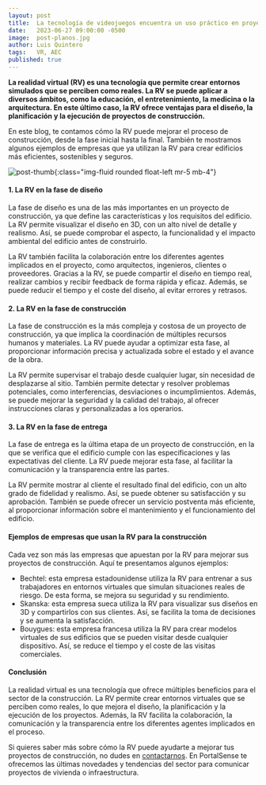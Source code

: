 ```yaml
---
layout: post
title:  La tecnología de videojuegos encuentra un uso práctico en proyectos de construcción
date:   2023-06-27 09:00:00 -0500
image:  post-planos.jpg
author: Luis Quintero
tags:   VR, AEC
published: true
---
```


**La realidad virtual (RV) es una tecnología que permite crear entornos simulados que se perciben como reales. La RV se puede aplicar a diversos ámbitos, como la educación, el entretenimiento, la medicina o la arquitectura. En este último caso, la RV ofrece ventajas para el diseño, la planificación y la ejecución de proyectos de construcción.**

En este blog, te contamos cómo la RV puede mejorar el proceso de construcción, desde la fase inicial hasta la final. También te mostramos algunos ejemplos de empresas que ya utilizan la RV para crear edificios más eficientes, sostenibles y seguros.


![post-thumb]({{site.baseurl}}/assets/images/blog/post-planos.jpg){:class="img-fluid rounded float-left mr-5 mb-4"}


#### 1. La RV en la fase de diseño

La fase de diseño es una de las más importantes en un proyecto de construcción, ya que define las características y los requisitos del edificio. La RV permite visualizar el diseño en 3D, con un alto nivel de detalle y realismo. Así, se puede comprobar el aspecto, la funcionalidad y el impacto ambiental del edificio antes de construirlo.

La RV también facilita la colaboración entre los diferentes agentes implicados en el proyecto, como arquitectos, ingenieros, clientes o proveedores. Gracias a la RV, se puede compartir el diseño en tiempo real, realizar cambios y recibir feedback de forma rápida y eficaz. Además, se puede reducir el tiempo y el coste del diseño, al evitar errores y retrasos.

#### 2. La RV en la fase de construcción

La fase de construcción es la más compleja y costosa de un proyecto de construcción, ya que implica la coordinación de múltiples recursos humanos y materiales. La RV puede ayudar a optimizar esta fase, al proporcionar información precisa y actualizada sobre el estado y el avance de la obra.

La RV permite supervisar el trabajo desde cualquier lugar, sin necesidad de desplazarse al sitio. También permite detectar y resolver problemas potenciales, como interferencias, desviaciones o incumplimientos. Además, se puede mejorar la seguridad y la calidad del trabajo, al ofrecer instrucciones claras y personalizadas a los operarios.

#### 3. La RV en la fase de entrega

La fase de entrega es la última etapa de un proyecto de construcción, en la que se verifica que el edificio cumple con las especificaciones y las expectativas del cliente. La RV puede mejorar esta fase, al facilitar la comunicación y la transparencia entre las partes.

La RV permite mostrar al cliente el resultado final del edificio, con un alto grado de fidelidad y realismo. Así, se puede obtener su satisfacción y su aprobación. También se puede ofrecer un servicio postventa más eficiente, al proporcionar información sobre el mantenimiento y el funcionamiento del edificio.

#### Ejemplos de empresas que usan la RV para la construcción

Cada vez son más las empresas que apuestan por la RV para mejorar sus proyectos de construcción. Aquí te presentamos algunos ejemplos:

- Bechtel: esta empresa estadounidense utiliza la RV para entrenar a sus trabajadores en entornos virtuales que simulan situaciones reales de riesgo. De esta forma, se mejora su seguridad y su rendimiento.
- Skanska: esta empresa sueca utiliza la RV para visualizar sus diseños en 3D y compartirlos con sus clientes. Así, se facilita la toma de decisiones y se aumenta la satisfacción.
- Bouygues: esta empresa francesa utiliza la RV para crear modelos virtuales de sus edificios que se pueden visitar desde cualquier dispositivo. Así, se reduce el tiempo y el coste de las visitas comerciales.

#### Conclusión

La realidad virtual es una tecnología que ofrece múltiples beneficios para el sector de la construcción. La RV permite crear entornos virtuales que se perciben como reales, lo que mejora el diseño, la planificación y la ejecución de los proyectos. Además, la RV facilita la colaboración, la comunicación y la transparencia entre los diferentes agentes implicados en el proceso.

Si quieres saber más sobre cómo la RV puede ayudarte a mejorar tus proyectos de construcción, no dudes en [contactarnos]({{site.baseurl}}/contacto). En PortalSense te ofrecemos las últimas novedades y tendencias del sector para comunicar proyectos de vivienda o infraestructura.
